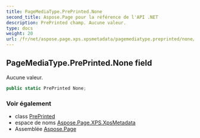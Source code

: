 ```yaml
---
title: PageMediaType.PrePrinted.None
second_title: Aspose.Page pour la référence de l'API .NET
description: PrePrinted champ. Aucune valeur.
type: docs
weight: 20
url: /fr/net/aspose.page.xps.xpsmetadata/pagemediatype.preprinted/none/
---
```

## PageMediaType.PrePrinted.None field

Aucune valeur.

```csharp
public static PrePrinted None;
```

### Voir également

* class [PrePrinted](../)
* espace de noms [Aspose.Page.XPS.XpsMetadata](../../pagemediatype.preprinted/)
* Assemblée [Aspose.Page](../../../)


